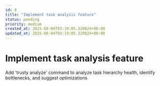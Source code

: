 ```yaml
---
id: 8
title: "Implement task analysis feature"
status: pending
priority: medium
created_at: 2025-08-04T03:19:05.320824+00:00
updated_at: 2025-08-04T03:19:05.320824+00:00
---
```


# Implement task analysis feature

Add 'trusty analyze' command to analyze task hierarchy health, identify bottlenecks, and suggest optimizations